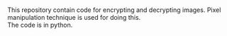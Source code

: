 # 
This repository contain code for encrypting and decrypting images. Pixel manipulation technique is used for doing this. 
<br>
The code is in python.